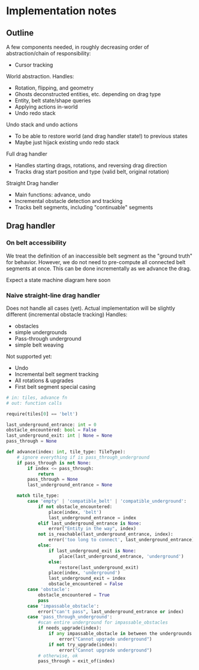 # Implementation notes

## Outline

A few components needed, in roughly decreasing order of abstraction/chain of responsibility:

- Cursor tracking

World abstraction.
Handles:
  - Rotation, flipping, and geometry
  - Ghosts deconstructed entities, etc. depending on drag type
  - Entity, belt state/shape queries
  - Applying actions in-world
  - Undo redo stack

Undo stack and undo actions
  - To be able to restore world (and drag handler state!) to previous states
  - Maybe just hijack existing undo redo stack

Full drag handler
- Handles starting drags, rotations, and reversing drag direction
- Tracks drag start position and type (valid belt, original rotation)

Straight Drag handler
- Main functions: advance, undo
- Incremental obstacle detection and tracking
- Tracks belt segments, including "continuable" segments

## Drag handler

### On belt accessibility

We treat the definition of an inaccessible belt segment as the "ground truth" for behavior.
However, we do not need to pre-compute all connected belt segments at once.
This can be done incrementally as we advance the drag.

Expect a state machine diagram here soon

### Naive straight-line drag handler

Does not handle all cases (yet).
Actual implementation will be slightly different (incremental obstacle tracking)
Handles:
- obstacles
- simple undergrounds
- Pass-through underground
- simple belt weaving

Not supported yet:
- Undo
- Incremental belt segment tracking
- All rotations & upgrades
- First belt segment special casing

```python
# in: tiles, advance fn
# out: function calls

require(tiles[0] == 'belt')

last_underground_entrance: int = 0
obstacle_encountered: bool = False
last_underground_exit: int | None = None
pass_through = None

def advance(index: int, tile_type: TileType):
    # ignore everything if is pass_through_underground
    if pass_through is not None:
        if index <= pass_through:
            return
        pass_through = None
        last_underground_entrance = None

    match tile_type:
        case 'empty' | 'compatible_belt' | 'compatible_underground':
            if not obstacle_encountered:
                place(index, 'belt')
                last_underground_entrance = index
            elif last_underground_entrance is None:
                error("Entity in the way", index)
            not is_reachable(last_underground_entrance, index):
                error('too long to connect', last_underground_entrance)
            else:
                if last_underground_exit is None:
                    place(last_underground_entrance, 'underground')
                else:
                    restore(last_underground_exit)
                place(index, 'underground')
                last_underground_exit = index
                obstacle_encountered = False
        case 'obstacle':
            obstacle_encountered = True
            pass
        case 'impassable_obstacle':
            error("can't pass", last_underground_entrance or index)
        case 'pass_through_underground':
            #scan entire underground for impassable_obstacles
            if needs_upgrade(index):
                if any impassable_obstacle in between the undergrounds:
                    error("Cannot upgrade underground")
                if not try_upgrade(index):
                    error("Cannot upgrade underground")
            # otherwise, ok
            pass_through = exit_of(index)
```
